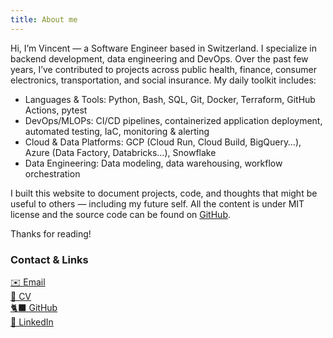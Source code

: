 ```yaml
---
title: About me
---
```

Hi, I’m Vincent — a Software Engineer based in Switzerland. I specialize in backend development, data engineering and DevOps. Over the past few years, I’ve contributed to projects across public health, finance, consumer electronics, transportation, and social insurance. My daily toolkit includes:
* Languages \& Tools: Python, Bash, SQL, Git, Docker, Terraform, GitHub Actions, pytest
* DevOps/MLOPs: CI/CD pipelines, containerized application deployment, automated testing, IaC, monitoring & alerting
* Cloud & Data Platforms: GCP (Cloud Run, Cloud Build, BigQuery…), Azure (Data Factory, Databricks…), Snowflake
* Data Engineering: Data modeling, data warehousing, workflow orchestration

I built this website to document projects, code, and thoughts that might be useful to others — including my future self. All the content is under MIT license and the source code can be found on [GitHub](https://github.com/datatrigger).

Thanks for reading!

### Contact \& Links

[✉️ Email](mailto:vlg.engineer@gmail.com)  
[📄 CV](/res/cv/data_engineer_vincent_le_goualher.pdf)  
[🐈‍⬛ GitHub](https://github.com/datatrigger)  
[💼 LinkedIn](https://www.linkedin.com/in/vlg-engineer/)  
 